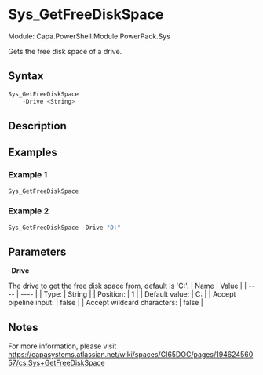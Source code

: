 # Sys_GetFreeDiskSpace
Module: Capa.PowerShell.Module.PowerPack.Sys

Gets the free disk space of a drive.

## Syntax

```powershell
Sys_GetFreeDiskSpace
	-Drive <String>
```

## Description



## Examples

### Example 1
```powershell
Sys_GetFreeDiskSpace
```
    
### Example 2
```powershell
Sys_GetFreeDiskSpace -Drive "D:"
```
    

## Parameters

-**Drive**

The drive to get the free disk space from, default is 'C:'.
| Name | Value |
| ---- | ---- |
| Type: | String |
| Position: | 1 | 
| Default value: | C: | 
| Accept pipeline input: | false | 
| Accept wildcard characters: | false | 


## Notes

For more information, please visit https://capasystems.atlassian.net/wiki/spaces/CI65DOC/pages/19462456057/cs.Sys+GetFreeDiskSpace

